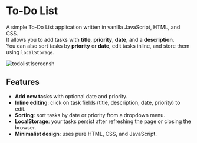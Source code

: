 # To-Do List

A simple To-Do List application written in vanilla JavaScript, HTML, and CSS.  
It allows you to add tasks with **title**, **priority**, **date**, and a **description**.  
You can also sort tasks by **priority** or **date**, edit tasks inline, and store them using `localStorage`.

![todolist1screensh](https://github.com/user-attachments/assets/b303cd61-7e4e-4d9d-97c0-2915ddd87651)

## Features

- **Add new tasks** with optional date and priority.
- **Inline editing**: click on task fields (title, description, date, priority) to edit.
- **Sorting**: sort tasks by date or priority from a dropdown menu.
- **LocalStorage**: your tasks persist after refreshing the page or closing the browser.
- **Minimalist design**: uses pure HTML, CSS, and JavaScript.

